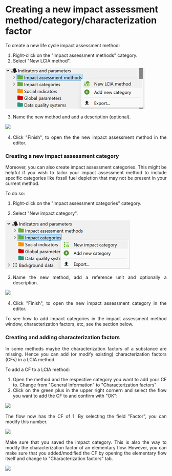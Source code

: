 # Creating a new impact assessment method/category/characterization factor

<div style='text-align: justify;'>

To create a new life cycle impact assessment method:

1. Right-click on the "Impact assessment methods" category.
2. Select "New LCIA method". 

![](../media/new_lcia_method.png)

3. Name the new method and add a description (optional). 

![](../media/create_new_lcia_method.png) 

4. Click "Finish", to open the the new impact assessment method in the editor.


### Creating a new impact assessment category 

Moreover, you can also create impact assessment categories. This might be helpful if you wish to tailor your impact assessment method to include specific categories like fossil fuel depletion that may not be present in your current method.

To do so:

1. Right-click on the "Impact assessment categories" category.

2. Select "New impact category".

![](../media/create_impact_category_1.png)

 
3. Name the new method, add a reference unit and optionally a description.

![](../media/create_impact_category.png)

4.	Click "Finish", to open the new impact assessment category in the editor. 

To see how to add impact categories in the impact assessment method window, characterization factors, etc, see the section below.

### Creating and adding characterization factors

In some methods maybe the characterization factors of a substance are missing. Hence you can add (or modify existing) characterization factors (CFs) in a LCIA method.

To add a CF to a LCIA method:

1. Open the method and the respective category you want to add your CF to. Change from "General Information" to "Characterization factors"
2. Click on the green plus in the upper right cornern and select the flow you want to add the CF to and confirm with "OK": 

![](../media/CF_add.png)

The flow now has the CF of 1. By selecting the field "Factor", you can modify this number. 

![](../media/CF_number.png)

Make sure that you saved the impact category. This is also the way to modify  the characterization factor of an elementary flow. However, you can make sure that you added/modified the CF by opening the elementary flow itself and change to "Characterization factors" tab.

![](../media/CF_changed.png)

</div>
